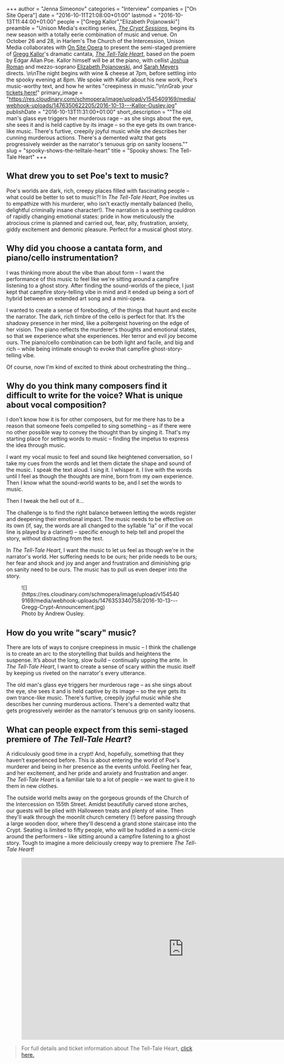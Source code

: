 +++
author = "Jenna Simeonov"
categories = "Interview"
companies = ["On Site Opera"]
date = "2016-10-11T21:08:00+01:00"
lastmod = "2016-10-13T11:44:00+01:00"
people = ["Gregg Kallor","Elizabeth Pojanowski"]
preamble = "Unison Media's exciting series, [*The Crypt Sessions*](http://deathofclassical.com/), begins its new season with a totally eerie combination of music and venue. On October 26 and 28, in Harlem's The Church of the Intercession, Unison Media collaborates with [On Site Opera](http://osopera.org/) to present the semi-staged premiere of [Gregg Kallor](/scene/people/gregg-kallor/)'s dramatic cantata, [*The Tell-Tale Heart*](http://deathofclassical.com/gregg-kallor/), based on the poem by Edgar Allan Poe. Kallor himself will be at the piano, with cellist [Joshua Roman](http://www.joshuaroman.com/) and mezzo-soprano [Elizabeth Pojanowski](/scene/people/elizabeth-pojanowski/), and [Sarah Meyers](http://sarahinameyers.com/) directs. \n\nThe night begins with wine & cheese at 7pm, before settling into the spooky evening at 8pm. We spoke with Kallor about his new work, Poe's music-worthy text, and how he writes \"creepiness in music.\"\n\nGrab your [tickets here!](http://www.eventbrite.com/o/the-crypt-sessions-by-unison-media-8512851732)"
primary_image = "https://res.cloudinary.com/schmopera/image/upload/v1545409169/media/webhook-uploads/1476350622205/2016-10-13---Kallor-Ousley.jpg"
publishDate = "2016-10-13T11:31:00+01:00"
short_description = "&quot;The old man&#039;s glass eye triggers her murderous rage – as she sings about the eye, she sees it and is held captive by its image – so the eye gets its own trance-like music. There&#039;s furtive, creepily joyful music while she describes her cunning murderous actions. There&#039;s a demented waltz that gets progressively weirder as the narrator&#039;s tenuous grip on sanity loosens.&quot;"
slug = "spooky-shows-the-telltale-heart"
title = "Spooky shows: The Tell-Tale Heart"
+++

## What drew you to set Poe's text to music?

Poe's worlds are dark, rich, creepy places filled with fascinating people – what could be better to set to music?! In *The Tell-Tale Heart*, Poe invites us to empathize with his murderer, who isn't exactly mentally balanced (hello, delightful criminally insane character!). The narration is a seething cauldron of rapidly changing emotional states: pride in how meticulously the atrocious crime is planned and carried out, fear, pity, frustration, anxiety, giddy excitement and demonic pleasure. Perfect for a musical ghost story.

## Why did you choose a cantata form, and piano/cello instrumentation?

I was thinking more about the vibe than about form – I want the performance of this music to feel like we're sitting around a campfire listening to a ghost story. After finding the sound-worlds of the piece, I just kept that campfire story-telling vibe in mind and it ended up being a sort of hybrid between an extended art song and a mini-opera.

I wanted to create a sense of foreboding, of the things that haunt and excite the narrator. The dark, rich timbre of the cello is perfect for that. It’s the shadowy presence in her mind, like a poltergeist hovering on the edge of her vision. The piano reflects the murderer's thoughts and emotional states, so that we experience what she experiences. Her terror and evil joy become ours. The piano/cello combination can be both light and facile, and big and rich – while being intimate enough to evoke that campfire ghost-story-telling vibe.

Of course, now I'm kind of excited to think about orchestrating the thing…

## Why do you think many composers find it difficult to write for the voice? What is unique about vocal composition?

I don't know how it is for other composers, but for me there has to be a reason that someone feels compelled to sing something – as if there were no other possible way to convey the thought than by singing it. That's my starting place for setting words to music – finding the impetus to express the idea through music.

I want my vocal music to feel and sound like heightened conversation, so I take my cues from the words and let them dictate the shape and sound of the music. I speak the text aloud. I sing it. I whisper it. I live with the words until I feel as though the thoughts are mine, born from my own experience. Then I know what the sound-world wants to be, and I set the words to music. 

Then I tweak the hell out of it…

The challenge is to find the right balance between letting the words register and deepening their emotional impact. The music needs to be effective on its own (if, say, the words are all changed to the syllable "la" or if the vocal line is played by a clarinet) – specific enough to help tell and propel the story, without distracting from the text.

In *The Tell-Tale Heart*, I want the music to let us feel as though we're in the narrator's world. Her suffering needs to be ours; her pride needs to be ours; her fear and shock and joy and anger and frustration and diminishing grip on sanity need to be ours. The music has to pull us even deeper into the story.

<figure data-type="image">
![](https://res.cloudinary.com/schmopera/image/upload/v1545409169/media/webhook-uploads/1476353340758/2016-10-13---Gregg-Crypt-Announcement.jpg)
<figcaption>Photo by Andrew Ousley.</figcaption>
</figure>

## How do you write "scary" music?

There are lots of ways to conjure creepiness in music – I think the challenge is to create an arc to the storytelling that builds and heightens the suspense. It’s about the long, slow build – continually upping the ante. In *The Tell-Tale Heart*, I want to create a sense of scary within the music itself by keeping us riveted on the narrator's every utterance. 

The old man's glass eye triggers her murderous rage – as she sings about the eye, she sees it and is held captive by its image – so the eye gets its own trance-like music. There's furtive, creepily joyful music while she describes her cunning murderous actions. There's a demented waltz that gets progressively weirder as the narrator's tenuous grip on sanity loosens.

## What can people expect from this semi-staged premiere of *The Tell-Tale Heart*?

A ridiculously good time in a crypt! And, hopefully, something that they haven’t experienced before. This is about entering the world of Poe's murderer and being in her presence as the events unfold. Feeling her fear, and her excitement, and her pride and anxiety and frustration and anger. *The Tell-Tale Heart* is a familiar tale to a lot of people – we want to give it to them in new clothes.

The outside world melts away on the gorgeous grounds of the Church of the Intercession on 155th Street. Amidst beautifully carved stone arches, our guests will be plied with Halloween treats and plenty of wine. Then they'll walk through the moonlit church cemetery (!) before passing through a large wooden door, where they'll descend a grand stone staircase into the Crypt. Seating is limited to fifty people, who will be huddled in a semi-circle around the performers – like sitting around a campfire listening to a ghost story. Tough to imagine a more deliciously creepy way to premiere *The Tell-Tale Heart*!

<figure data-type="video">
<iframe width="854" height="480" src="https://www.youtube.com/embed/BvSsoGjoJzc" frameborder="0" allowfullscreen></iframe>
</figure>

>For full details and ticket information about The Tell-Tale Heart, [click here.](http://www.eventbrite.com/o/the-crypt-sessions-by-unison-media-8512851732)
